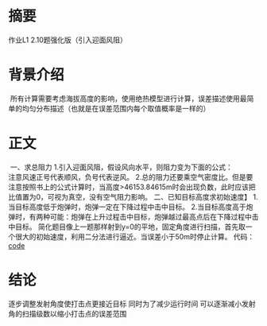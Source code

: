 # 摘要
  作业L1 2.10题强化版（引入迎面风阻）
# 背景介绍
  所有计算需要考虑海拔高度的影响，使用绝热模型进行计算，误差描述使用最简单的均匀分布描述（也就是在误差范围内每个取值概率是一样的）
# 正文
  一、求总阻力
    1.引入迎面风阻，假设风向水平，则阻力变为下面的公式：
      ![]()
      ![]()
 　　　　  　　　　
      注意风速正号代表顺风，负号代表逆风。
    2.总的阻力还要乘空气密度比。但是要注意按照书上的公式计算时，当高度>46153.84615m时会出现负数，此时应该把比值置为0，可视为真空，没有空气阻力影响。
  二、已知目标高度求初始速度】
    1.当目标高度低于炮弹时，炮弹一定在下降过程中击中目标。
    2.当目标高度高于炮弹时，有两种可能：炮弹在上升过程击中目标，炮弹越过最高点后在下降过程中击中目标。
    简化题目像上一题那样射到y=0的平地，固定角度进行扫描，首先取一个很大的初始速度，利用二分法进行逼近。当误差小于50m时停止计算。
  代码：[code]()
# 结论
  逐步调整发射角度使打击点更接近目标
  同时为了减少运行时间
  可以逐渐减小发射角的扫描级数以缩小打击点的误差范围

